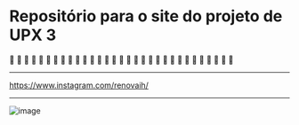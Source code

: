 # Repositório para o site do projeto de UPX 3
 🚧  🚧  🚧  🚧  🚧  🚧  🚧  🚧  🚧  🚧  🚧  🚧  🚧  🚧  🚧  🚧  🚧  🚧  🚧  🚧  🚧  🚧  🚧  🚧  🚧  🚧  🚧  🚧  🚧  🚧  🚧 
 __________________________________________________________________________________________________________________________________________________________
 https://www.instagram.com/renovaih/
 __________________________________________________________________________________________________________________________________________________________
![image](https://user-images.githubusercontent.com/75763403/113067091-1942e800-9192-11eb-97f0-013c86790519.png)
